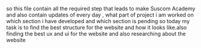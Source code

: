 so this file contain all the required step that leads to make Suscom Academy 
and also contain updates of every day , what part of project i am worked on which section i have developed and which section is pending 
so today my task is to find the best structure for the website and how it looks like.also finding the best ux and ui for the website and also researching about the website 
